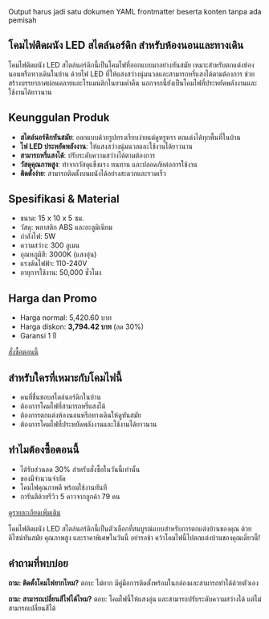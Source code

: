 Output harus jadi satu dokumen YAML frontmatter beserta konten tanpa ada pemisah
## โคมไฟติดผนัง LED สไตล์นอร์ดิก สำหรับห้องนอนและทางเดิน

โคมไฟติดผนัง LED สไตล์นอร์ดิกนี้เป็นโคมไฟที่ออกแบบมาอย่างทันสมัย เหมาะสำหรับตกแต่งห้องนอนหรือทางเดินในบ้าน ด้วยไฟ LED ที่ให้แสงสว่างนุ่มนวลและสามารถหรี่แสงได้ตามต้องการ ช่วยสร้างบรรยากาศผ่อนคลายและโรแมนติกในยามค่ำคืน นอกจากนี้ยังเป็นโคมไฟที่ประหยัดพลังงานและใช้งานได้ยาวนาน

## Keunggulan Produk
- **สไตล์นอร์ดิกทันสมัย**: ออกแบบด้วยรูปทรงเรียบง่ายแต่ดูหรูหรา ตกแต่งได้ทุกพื้นที่ในบ้าน
- **ไฟ LED ประหยัดพลังงาน**: ให้แสงสว่างนุ่มนวลและใช้งานได้ยาวนาน
- **สามารถหรี่แสงได้**: ปรับระดับความสว่างได้ตามต้องการ
- **วัสดุคุณภาพสูง**: ทำจากวัสดุแข็งแรง ทนทาน และปลอดภัยต่อการใช้งาน
- **ติดตั้งง่าย**: สามารถติดตั้งบนผนังได้อย่างสะดวกและรวดเร็ว

## Spesifikasi & Material
- ขนาด: 15 x 10 x 5 ซม.
- วัสดุ: พลาสติก ABS และอะลูมิเนียม
- กำลังไฟ: 5W
- ความสว่าง: 300 ลูเมน
- อุณหภูมิสี: 3000K (แสงอุ่น)
- แรงดันไฟฟ้า: 110-240V
- อายุการใช้งาน: 50,000 ชั่วโมง

## Harga dan Promo
- Harga normal: 5,420.60 บาท
- Harga diskon: **3,794.42 บาท** (ลด 30%)
- Garansi 1 ปี

<div class="flex justify-center my-2">
  <a href="https://buy.csgad.com/oFgMsmY" rel="nofollow sponsored" target="_blank" class="py-2 px-4 rounded-md text-white font-semibold bg-gradient-to-r from-[#f73c22] to-[#ff7b48]">สั่งซื้อตอนนี้</a>
</div>

## สำหรับใครที่เหมาะกับโคมไฟนี้
- คนที่ชื่นชอบสไตล์นอร์ดิกในบ้าน
- ต้องการโคมไฟที่สามารถหรี่แสงได้
- ต้องการตกแต่งห้องนอนหรือทางเดินให้ดูทันสมัย
- ต้องการโคมไฟที่ประหยัดพลังงานและใช้งานได้ยาวนาน

## ทำไมต้องซื้อตอนนี้
- ได้รับส่วนลด 30% สำหรับสั่งซื้อในวันนี้เท่านั้น
- ของมีจำนวนจำกัด
- โคมไฟคุณภาพดี พร้อมใช้งานทันที
- การันตีด้วยรีวิว 5 ดาวจากลูกค้า 79 คน

<div class="flex justify-center my-2">
  <a href="https://buy.csgad.com/oFgMsmY" rel="nofollow sponsored" target="_blank" class="py-2 px-4 rounded-md text-white font-semibold bg-gradient-to-r from-[#f73c22] to-[#ff7b48]">ดูรายละเอียดเพิ่มเติม</a>
</div>

โคมไฟติดผนัง LED สไตล์นอร์ดิกนี้เป็นตัวเลือกที่สมบูรณ์แบบสำหรับการตกแต่งบ้านของคุณ ด้วยดีไซน์ทันสมัย คุณภาพสูง และราคาพิเศษในวันนี้ อย่ารอช้า คว้าโคมไฟนี้ไปตกแต่งบ้านของคุณเดี๋ยวนี้!

## คำถามที่พบบ่อย
**ถาม: ติดตั้งโคมไฟยากไหม?**
ตอบ: ไม่ยาก มีคู่มือการติดตั้งพร้อมในกล่องและสามารถทำได้ด้วยตัวเอง

**ถาม: สามารถเปลี่ยนสีไฟได้ไหม?**
ตอบ: โคมไฟนี้ให้แสงอุ่น และสามารถปรับระดับความสว่างได้ แต่ไม่สามารถเปลี่ยนสีได้